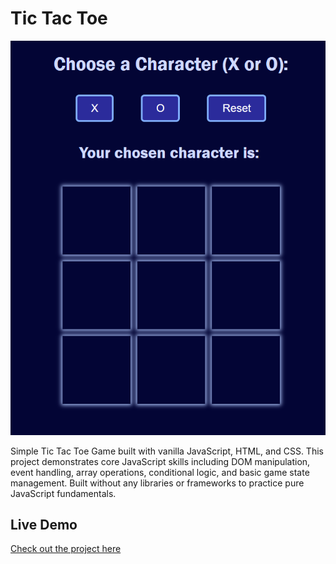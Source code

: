 # Tic Tac Toe
![Screenshot of Tic Tac Toe Game](Screenshot.png)

Simple Tic Tac Toe Game built with vanilla JavaScript, HTML, and CSS. This project demonstrates core JavaScript skills including DOM manipulation, event handling, array operations, conditional logic, and basic game state management. Built without any libraries or frameworks to practice pure JavaScript fundamentals.

## Live Demo

[Check out the project here](https://aaron-k17.github.io/tic-tac-toe-js/)
